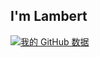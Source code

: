 ## I'm Lambert

[![我的 GitHub 数据](https://github-readme-stats.vercel.app/api?username=Lambert-Rao)]()